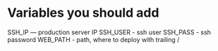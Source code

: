# Variables you should add
SSH_IP — production server IP
SSH_USER - ssh user
SSH_PASS - ssh password
WEB_PATH - path, where to deploy with trailing /
